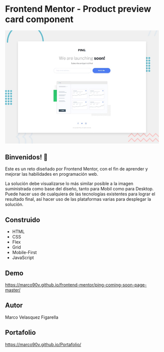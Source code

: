 # Frontend Mentor - Product preview card component

![Design preview for the Time tracking dashboard coding challenge](./design/desktop-preview.jpg)

## Binvenidos! 👋

Este es un reto diseñado por Frontend Mentor, con el fin de aprender y mejorar las habilidades en programación web.

La solución debe visualizarse lo más similar posible a la imagen suministrada como base del diseño, tanto para Mobil como para Desktop.
Puede hacer uso de cualquiera de las tecnologías existentes para lograr el resultado final, así hacer uso de las plataformas varias para desplegar la solución.

## Construido
 * HTML
 * CSS
 * Flex
 * Grid
 * Mobile-First
 * JavaScript
## Demo
https://marco90v.github.io/frontend-mentor/ping-coming-soon-page-master/
## Autor
Marco Velasquez Figarella
## Portafolio
https://marco90v.github.io/Portafolio/